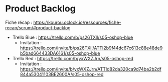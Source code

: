 # Product Backlog

Fiche récap : https://kourou.oclock.io/ressources/fiche-recap/scrum/#product-backlog

- Trello Blue : https://trello.com/b/ps26TXll/s05-oshop-blue
    - Invitation : https://trello.com/invite/b/ps26TXll/ATTI2b9f44dc67c613c88e48de9b5bad664433DA6161/s05-oshop-blue
- Trello Red : https://trello.com/b/yxWXZJrn/s05-oshop-red
    - Invitation : https://trello.com/invite/b/yxWXZJrn/ATTId82da320ca9d74ba2b2df844a53041103BE2600A/s05-oshop-red